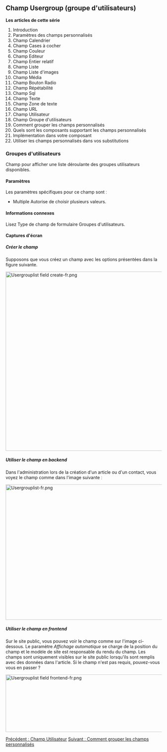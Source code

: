 <!-- Filename: J3.x:Adding_custom_fields/Usergroup_Field / Display title: Ajout de champs personnalisés/Champ Groupes d'utilisateurs -->

<span id="section-portal-heading"></span>

## Champ Usergroup (groupe d'utilisateurs)

**Les articles de cette série**

1.  Introduction
2.   Paramètres des champs
    personnalisés
3.   Champ
    Calendrier
4.   Champ Cases à
    cocher
5.   Champ
    Couleur
6.   Champ
    Editeur
7.   Champ Entier
    relatif
8.   Champ
    Liste
9.   Champ Liste
    d'images
10.  Champ
    Média
11.  Champ Bouton
    Radio
12.  Champ
    Répétabilité
13.  Champ
    Sql
14.  Champ
    Texte
15.  Champ Zone de
    texte
16.  Champ
    URL
17.  Champ
    Utilisateur
18.  Champ Groupe
    d'utilisateurs
19.  Comment grouper les champs
    personnalisés
20.  Quels sont les composants supportant les champs
    personnalisés
21.  Implémentation dans votre
    composant
22.  Utiliser les champs personnalisés dans vos
    substitutions

### Groupes d'utilisateurs

Champ pour afficher une liste déroulante des groupes utilisateurs
disponibles.

#### Paramètres

Les paramètres spécifiques pour ce champ sont ː

- Multiple
  Autorise de choisir plusieurs valeurs.

#### Informations connexes

Lisez  Type de champ de formulaire Groupes
d'utilisateurs.

#### Captures d'écran

##### Créer le champ

Supposons que vous créez un champ avec les options présentées dans la
figure suivante.

<img
src="https://docs.joomla.org/images/thumb/2/20/Usergrouplist_field_create-fr.png/800px-Usergrouplist_field_create-fr.png"
decoding="async"
srcset="https://docs.joomla.org/images/2/20/Usergrouplist_field_create-fr.png 1.5x"
data-file-width="908" data-file-height="655" width="800" height="577"
alt="Usergrouplist field create-fr.png" />

##### Utiliser le champ en backend

Dans l'administration lors de la création d'un article ou d'un contact,
vous voyez le champ comme dans l'image suivante ː

<img
src="https://docs.joomla.org/images/thumb/0/02/Usergrouplist-fr.png/800px-Usergrouplist-fr.png"
decoding="async"
srcset="https://docs.joomla.org/images/0/02/Usergrouplist-fr.png 1.5x"
data-file-width="980" data-file-height="534" width="800" height="436"
alt="Usergrouplist-fr.png" />

##### Utiliser le champ en frontend

Sur le site public, vous pouvez voir le champ comme sur l'image
ci-dessous. Le paramètre *Affichage automatique* se charge de la
position du champ et le modèle de site est responsable du rendu du
champ.
Les champs sont uniquement visibles sur le site public lorsqu'ils sont
remplis avec des données dans l'article. Si le champ n'est pas requis,
pouvez-vous vous en passer ?

<img
src="https://docs.joomla.org/images/4/49/Usergrouplist_field_frontend-fr.png"
decoding="async" data-file-width="800" data-file-height="185"
width="800" height="185" alt="Usergrouplist field frontend-fr.png" />

<a href="https://docs.joomla.org/J3.x:Adding_custom_fields/User_Field"
id="content-button" class="button expand success">Précédent : Champ
Utilisateur</a> <a
href="https://docs.joomla.org/J3.x:Adding_custom_fields/How%CC%9E_can_you_group_custom_fields"
id="content-button" class="button expand">Suivant ː Comment grouper les
champs personnalisés</a>
